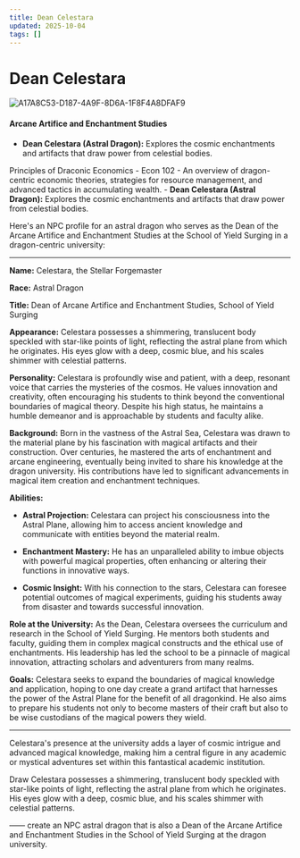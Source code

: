 ```yaml
---
title: Dean Celestara
updated: 2025-10-04
tags: []
---
```


# Dean Celestara

![A17A8C53-D187-4A9F-8D6A-1F8F4A8DFAF9](images/A17A8C53-D187-4A9F-8D6A-1F8F4A8DFAF9.webp)

#### Arcane Artifice and Enchantment Studies

- **Dean Celestara (Astral Dragon):** Explores the cosmic enchantments and artifacts that draw power from celestial bodies.

Principles of Draconic Economics  - Econ 102
	- An overview of dragon-centric economic theories, strategies for resource management, and advanced tactics in accumulating wealth.
	- **Dean Celestara (Astral Dragon):** Explores the cosmic enchantments and artifacts that draw power from celestial bodies.

Here's an NPC profile for an astral dragon who serves as the Dean of the Arcane Artifice and Enchantment Studies at the School of Yield Surging in a dragon-centric university:

---

**Name:** Celestara, the Stellar Forgemaster

**Race:** Astral Dragon

**Title:** Dean of Arcane Artifice and Enchantment Studies, School of Yield Surging

**Appearance:** Celestara possesses a shimmering, translucent body speckled with star-like points of light, reflecting the astral plane from which he originates. His eyes glow with a deep, cosmic blue, and his scales shimmer with celestial patterns.

**Personality:** Celestara is profoundly wise and patient, with a deep, resonant voice that carries the mysteries of the cosmos. He values innovation and creativity, often encouraging his students to think beyond the conventional boundaries of magical theory. Despite his high status, he maintains a humble demeanor and is approachable by students and faculty alike.

**Background:** Born in the vastness of the Astral Sea, Celestara was drawn to the material plane by his fascination with magical artifacts and their construction. Over centuries, he mastered the arts of enchantment and arcane engineering, eventually being invited to share his knowledge at the dragon university. His contributions have led to significant advancements in magical item creation and enchantment techniques.

**Abilities:**

- **Astral Projection:** Celestara can project his consciousness into the Astral Plane, allowing him to access ancient knowledge and communicate with entities beyond the material realm.

- **Enchantment Mastery:** He has an unparalleled ability to imbue objects with powerful magical properties, often enhancing or altering their functions in innovative ways.

- **Cosmic Insight:** With his connection to the stars, Celestara can foresee potential outcomes of magical experiments, guiding his students away from disaster and towards successful innovation.

**Role at the University:** As the Dean, Celestara oversees the curriculum and research in the School of Yield Surging. He mentors both students and faculty, guiding them in complex magical constructs and the ethical use of enchantments. His leadership has led the school to be a pinnacle of magical innovation, attracting scholars and adventurers from many realms.

**Goals:** Celestara seeks to expand the boundaries of magical knowledge and application, hoping to one day create a grand artifact that harnesses the power of the Astral Plane for the benefit of all dragonkind. He also aims to prepare his students not only to become masters of their craft but also to be wise custodians of the magical powers they wield.

---

Celestara's presence at the university adds a layer of cosmic intrigue and advanced magical knowledge, making him a central figure in any academic or mystical adventures set within this fantastical academic institution.

 Draw Celestara possesses a shimmering, translucent body speckled with star-like points of light, reflecting the astral plane from which he originates. His eyes glow with a deep, cosmic blue, and his scales shimmer with celestial patterns.

——
create an NPC astral dragon that is also a Dean of the Arcane Artifice and Enchantment Studies in the School  of Yield Surging at the dragon university.
